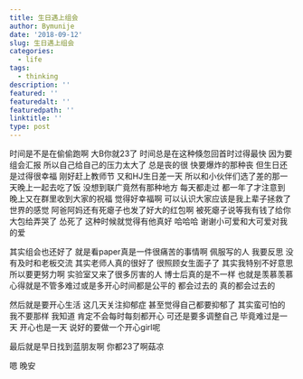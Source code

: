 ```yaml
---
title: 生日遇上组会
author: Bymunije
date: '2018-09-12'
slug: 生日遇上组会
categories:
  - life
tags: 
  - thinking
description: ''
featured: ''
featuredalt: ''
featuredpath: ''
linktitle: ''
type: post
---
```

时间是不是在偷偷跑啊  大B你就23了  时间总是在这种倏忽回首时过得最快  因为要组会汇报  所以自己给自己的压力太大了 总是丧的很 快要爆炸的那种丧  但生日还是过得很幸福 刚好赶上教师节  又和HJ生日差一天 所以和小伙伴们选了差的那一天晚上一起去吃了饭 没想到联广竟然有那种地方 每天都走过  都一年了才注意到  晚上又在群里收到大家的祝福  觉得好幸福啊 可以认识大家应该是我上辈子拯救了世界的感觉  阿爸阿妈还有死瘪子也发了好大的红包啊  被死瘪子说等我有钱了给你大包给弄哭了  怂死了  这种时候就觉得有他真好  哈哈哈 谢谢小可爱和大可爱对我的爱

其实组会也还好了 就是看paper真是一件很痛苦的事情啊  佩服写的人 我要反思  没有及时和老板交流  其实老师人真的很好了  很照顾女生面子了  其实我特别不好意思  所以要更努力啊  实验室又来了很多厉害的人  博士后真的是不一样  也就是羡慕羡慕  心得就是不管多难过或是多开心时间都是公平的  都会过去的  真的都会过去的

然后就是要开心生活  这几天关注抑郁症  甚至觉得自己都要抑郁了  其实蛮可怕的  我不要那样  我知道  肯定不会每时每刻都开心  可还是要多调整自己  毕竟难过是一天  开心也是一天  说好的要做一个开心girl呢

最后就是早日找到蓝朋友啊  你都23了啊菇凉

嗯  晚安